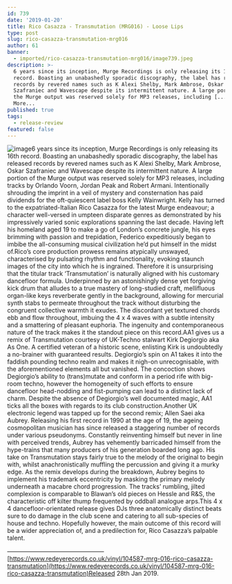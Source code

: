 ```yaml
---
id: 739
date: '2019-01-20'
title: Rico Casazza - Transmutation (MRG016) - Loose Lips
type: post
slug: rico-casazza-transmutation-mrg016
author: 61
banner:
  - imported/rico-casazza-transmutation-mrg016/image739.jpeg
description: >-
  6 years since its inception, Murge Recordings is only releasing its 16th
  record. Boasting an unabashedly sporadic discography, the label has released
  records by revered names such as K Alexi Shelby, Mark Ambrose, Oskar
  Szafraniec and Wavescape despite its intermittent nature. A large portion of
  the Murge output was reserved solely for MP3 releases, including [...]Read
  More...
published: true
tags:
  - release-review
featured: false
---
```

![image](../imported/rico-casazza-transmutation-mrg016/image739.jpeg)6 years since its inception, Murge Recordings is only releasing its 16th record. Boasting an unabashedly sporadic discography, the label has released records by revered names such as K Alexi Shelby, Mark Ambrose, Oskar Szafraniec and Wavescape despite its intermittent nature. A large portion of the Murge output was reserved solely for MP3 releases, including tracks by Orlando Voorn, Jordan Peak and Robert Armani. Intentionally shrouding the imprint in a veil of mystery and consternation has paid dividends for the oft-quiescent label boss Kelly Wainwright. Kelly has turned to the expatriated-Italian Rico Casazza for the latest Murge endeavour; a character well-versed in umpteen disparate genres as demonstrated by his impressively varied sonic explorations spanning the last decade. Having left his homeland aged 19 to make a go of London’s concrete jungle, his eyes brimming with passion and trepidation, Federico expeditiously began to imbibe the all-consuming musical civilization he’d put himself in the midst of.Rico’s core production prowess remains atypically unswayed, characterised by pulsating rhythm and functionality, evoking staunch images of the city into which he is ingrained. Therefore it is unsurprising that the titular track ‘Transmutation’ is naturally aligned with his customary dancefloor formula. Underpinned by an astonishingly dense yet forgiving kick drum that alludes to a true mastery of long-studied craft, mellifluous organ-like keys reverberate gently in the background, allowing for mercurial synth stabs to permeate throughout the track without disturbing the congruent collective warmth it exudes. The discordant yet textured chords ebb and flow throughout, imbuing the 4 x 4 waves with a subtle intensity and a smattering of pleasant euphoria. The ingenuity and contemporaneous nature of the track makes it the standout piece on this record.AA1 gives us a remix of Transmutation courtesy of UK-Techno stalwart Kirk Degiorgio aka As One. A certified veteran of a historic scene, enlisting Kirk is undoubtedly a no-brainer with guaranteed results. Degiorgio’s spin on A1 takes it into the faddish pounding techno realm and makes it nigh-on unrecognisable, with the aforementioned elements all but vanished. The concoction shows Degiorgio’s ability to (trans)mutate and conform in a period rife with big-room techno, however the homogeneity of such efforts to ensure dancefloor head-nodding and fist-pumping can lead to a distinct lack of charm. Despite the absence of Degiorgio’s well documented magic, AA1 ticks all the boxes with regards to its club construction.Another UK electronic legend was tapped up for the second remix; Allen Saei aka Aubrey. Releasing his first record in 1990 at the age of 19, the ageing cosmopolitan musician has since released a staggering number of records under various pseudonyms. Constantly reinventing himself but never in line with perceived trends, Aubrey has vehemently barricaded himself from the hype-trains that many producers of his generation boarded long ago. His take on Transmutation stays fairly true to the melody of the original to begin with, whilst anachronistically muffling the percussion and giving it a murky edge. As the remix develops during the breakdown, Aubrey begins to implement his trademark eccentricity by masking the primary melody underneath a macabre chord progression. The tracks’ rumbling, jilted complexion is comparable to Blawan’s old pieces on Hessle and R&S, the characteristic off kilter thump frequented by oddball analogue arps.This 4 x 4 dancefloor-orientated release gives DJs three anatomically distinct beats sure to do damage in the club scene and catering to all sub-species of house and techno. Hopefully however, the main outcome of this record will be a wider appreciation of, and a predilection for, Rico Casazza’s palpable talent.

————————————————[](https://www.discogs.com/Aphex-Twin-Collapse-EP/master/1405505)[https://www.redeyerecords.co.uk/vinyl/104587-mrg-016-rico-casazza-transmutation](https://www.redeyerecords.co.uk/vinyl/104587-mrg-016-rico-casazza-transmutation)Released 28th Jan 2019.